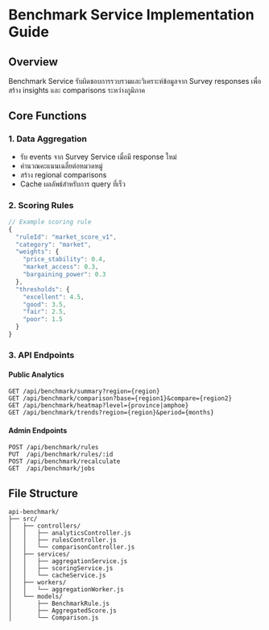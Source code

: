 # Benchmark Service Implementation Guide

## Overview

Benchmark Service รับผิดชอบการรวบรวมและวิเคราะห์ข้อมูลจาก Survey responses เพื่อสร้าง insights และ comparisons ระหว่างภูมิภาค

## Core Functions

### 1. Data Aggregation

- รับ events จาก Survey Service เมื่อมี response ใหม่
- คำนวณคะแนนเฉลี่ยต่อหมวดหมู่
- สร้าง regional comparisons
- Cache ผลลัพธ์สำหรับการ query ที่เร็ว

### 2. Scoring Rules

```javascript
// Example scoring rule
{
  "ruleId": "market_score_v1",
  "category": "market",
  "weights": {
    "price_stability": 0.4,
    "market_access": 0.3,
    "bargaining_power": 0.3
  },
  "thresholds": {
    "excellent": 4.5,
    "good": 3.5,
    "fair": 2.5,
    "poor": 1.5
  }
}
```

### 3. API Endpoints

#### Public Analytics

```
GET /api/benchmark/summary?region={region}
GET /api/benchmark/comparison?base={region1}&compare={region2}
GET /api/benchmark/heatmap?level={province|amphoe}
GET /api/benchmark/trends?region={region}&period={months}
```

#### Admin Endpoints

```
POST /api/benchmark/rules
PUT  /api/benchmark/rules/:id
POST /api/benchmark/recalculate
GET  /api/benchmark/jobs
```

## File Structure

```
api-benchmark/
├── src/
│   ├── controllers/
│   │   ├── analyticsController.js
│   │   ├── rulesController.js
│   │   └── comparisonController.js
│   ├── services/
│   │   ├── aggregationService.js
│   │   ├── scoringService.js
│   │   └── cacheService.js
│   ├── workers/
│   │   └── aggregationWorker.js
│   └── models/
│       ├── BenchmarkRule.js
│       ├── AggregatedScore.js
│       └── Comparison.js
```
